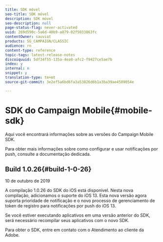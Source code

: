 ```yaml
---
title: SDK móvel
seo-title: SDK móvel
description: SDK móvel
seo-description: null
page-status-flag: never-activated
uuid: 269d590c-5a6d-40b9-a879-02f5033863fc
contentOwner: sauviat
products: SG_CAMPAIGN/CLASSIC
audience: rn
content-type: reference
topic-tags: latest-release-notes
discoiquuid: 5df34f55-135a-4ea8-afc2-f9427ce5ae7b
index: y
internal: n
snippet: y
translation-type: tm+mt
source-git-commit: 3e2ef5a6bd6fa3a53826d6b1a3ba39ae4509054e

---
```



# SDK do Campaign Mobile{#mobile-sdk}

Aqui você encontrará informações sobre as versões do Campaign Mobile SDK.



Para obter mais informações sobre como configurar e usar notificações por push, consulte a documentação [](../../delivery/using/about-mobile-app-channel.md)dedicada.

## Build 1.0.26{#build-1-0-26}

10 de outubro de 2019

A compilação 1.0.26 do SDK do iOS está disponível. Nesta nova compilação, adicionamos o suporte do iOS 13. Esta nova versão agora suporta prioridade de notificação e o novo processo de gerenciamento de token de registro para notificações por push do iOS 13.

Se você estiver executando aplicativos em uma versão anterior do SDK, será necessário recompilar seus aplicativos com o novo SDK.

Para obter o SDK, entre em contato com o Atendimento ao cliente da Adobe.